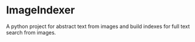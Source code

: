 # ImageIndexer
A python project for abstract text from images and build indexes for full text search from images. 
